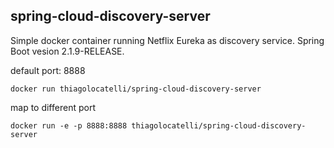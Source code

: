 ## spring-cloud-discovery-server

Simple docker container running Netflix Eureka as discovery service. Spring Boot vesion 2.1.9-RELEASE. 

default port: 8888

```shell script
docker run thiagolocatelli/spring-cloud-discovery-server
```

map to different port

```shell script
docker run -e -p 8888:8888 thiagolocatelli/spring-cloud-discovery-server
```